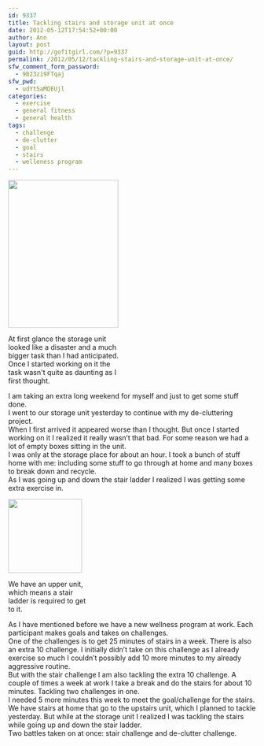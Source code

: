 ```yaml
---
id: 9337
title: Tackling stairs and storage unit at once
date: 2012-05-12T17:54:52+00:00
author: Ann
layout: post
guid: http://gofitgirl.com/?p=9337
permalink: /2012/05/12/tackling-stairs-and-storage-unit-at-once/
sfw_comment_form_password:
  - 9B23zi9FTqaj
sfw_pwd:
  - udYt5aMDEUjl
categories:
  - exercise
  - general fitness
  - general health
tags:
  - challenge
  - de-clutter
  - goal
  - stairs
  - welleness program
---
```

<div id="attachment_9338" style="width: 234px" class="wp-caption alignleft">
  <a href="http://gofitgirl.com/?attachment_id=9338" rel="attachment wp-att-9338"><img class="size-medium wp-image-9338" title="storage unit" src="http://gofitgirl.com/wp-content/uploads/2012/05/storage-unit-224x300.jpg" alt="" width="224" height="300" /></a>
  
  <p class="wp-caption-text">
    At first glance the storage unit looked like a disaster and a much bigger task than I had anticipated. Once I started working on it the task wasn't quite as daunting as I first thought.
  </p>
</div>

  
I am taking an extra long weekend for myself and just to get some stuff done.  
I went to our storage unit yesterday to continue with my de-cluttering project.  
When I first arrived it appeared worse than I thought. But once I started working on it I realized it really wasn&#8217;t that bad. For some reason we had a lot of empty boxes sitting in the unit.  
I was only at the storage place for about an hour. I took a bunch of stuff home with me: including some stuff to go through at home and many boxes to break down and recycle.  
As I was going up and down the stair ladder I realized I was getting some extra exercise in.  


<div id="attachment_9339" style="width: 160px" class="wp-caption alignright">
  <a href="http://gofitgirl.com/?attachment_id=9339" rel="attachment wp-att-9339"><img class="size-thumbnail wp-image-9339" title="stair ladder" src="http://gofitgirl.com/wp-content/uploads/2012/05/stair-ladder-e1336869516744-150x150.jpg" alt="" width="150" height="150" /></a>
  
  <p class="wp-caption-text">
    We have an upper unit, which means a stair ladder is required to get to it.
  </p>
</div>

  
As I have mentioned before we have a new wellness program at work. Each participant makes goals and takes on challenges.  
One of the challenges is to get 25 minutes of stairs in a week. There is also an extra 10 challenge. I initially didn&#8217;t take on this challenge as I already exercise so much I couldn&#8217;t possibly add 10 more minutes to my already aggressive routine.  
But with the stair challenge I am also tackling the extra 10 challenge. A couple of times a week at work I take a break and do the stairs for about 10 minutes. Tackling two challenges in one.  
I needed 5 more minutes this week to meet the goal/challenge for the stairs. We have stairs at home that go to the upstairs unit, which I planned to tackle yesterday. But while at the storage unit I realized I was tackling the stairs while going up and down the stair ladder.  
Two battles taken on at once: stair challenge and de-clutter challenge.